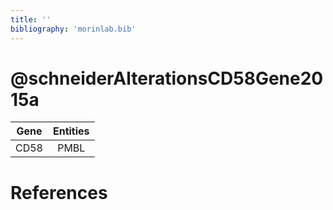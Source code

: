 ```yaml
---
title: ''
bibliography: 'morinlab.bib'
---
```


# @schneiderAlterationsCD58Gene2015a
|Gene|Entities|
|:-:|:-:|
|CD58|PMBL|

# References

